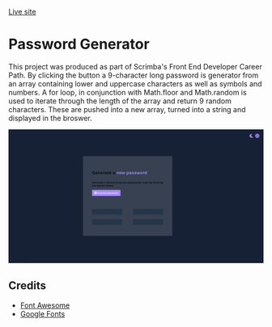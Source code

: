 [Live site](https://chloe-o.github.io/password-generator/)

# Password Generator

This project was produced as part of Scrimba's Front End Developer Career Path. By clicking the button a 9-character long password is generator from an array containing lower and uppercase characters as well as symbols and numbers. A for loop, in conjunction with Math.floor and Math.random is used to iterate through the length of the array and return 9 random characters. These are pushed into a new array, turned into a string and displayed in the broswer.

![Screenshot of dashboard](./password-generator-thumbnail.PNG)

## Credits 

* [Font Awesome](https://fontawesome.com)
* [Google Fonts](https://fonts.google.com/)

